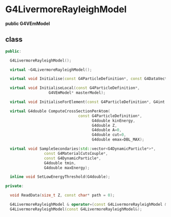 <!-- G4LivermoreRayleighModel.md --- 
;; 
;; Description: 
;; Author: Hongyi Wu(吴鸿毅)
;; Email: wuhongyi@qq.com 
;; Created: 日 7月 15 05:05:30 2018 (+0800)
;; Last-Updated: 日 7月 15 05:06:11 2018 (+0800)
;;           By: Hongyi Wu(吴鸿毅)
;;     Update #: 1
;; URL: http://wuhongyi.cn -->

# G4LivermoreRayleighModel

**public G4VEmModel**


## class

```cpp
public:

  G4LivermoreRayleighModel();

  virtual ~G4LivermoreRayleighModel();

  virtual void Initialise(const G4ParticleDefinition*, const G4DataVector&);

  virtual void InitialiseLocal(const G4ParticleDefinition*, 
			       G4VEmModel* masterModel);

  virtual void InitialiseForElement(const G4ParticleDefinition*, G4int Z);

  virtual G4double ComputeCrossSectionPerAtom(
                                const G4ParticleDefinition*,
                                      G4double kinEnergy, 
                                      G4double Z, 
                                      G4double A=0, 
                                      G4double cut=0,
                                      G4double emax=DBL_MAX);

  virtual void SampleSecondaries(std::vector<G4DynamicParticle*>*,
				 const G4MaterialCutsCouple*,
				 const G4DynamicParticle*,
				 G4double tmin,
				 G4double maxEnergy);

  inline void SetLowEnergyThreshold(G4double);

private:

  void ReadData(size_t Z, const char* path = 0);

  G4LivermoreRayleighModel & operator=(const G4LivermoreRayleighModel &right);
  G4LivermoreRayleighModel(const G4LivermoreRayleighModel&);
```

<!-- G4LivermoreRayleighModel.md ends here -->
